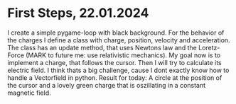 # First Steps, 22.01.2024
I create a simple pygame-loop with black background. For the behavior of the charges I define a class with charge, position, velocity and acceleration. The class has an update method, that uses Newtons law and the Loretz-Force (MARK to future me: use relativistic mechanics). My goal now is to implement a charge, that follows the cursor. Then I will try to calculate its electric field. I think thats a big challenge, cause I dont exactly know how to handle a Vectorfield in python.
Result for today: A circle at the position of the cursor and a lovely green charge that is oszillating in a constant magnetic field.